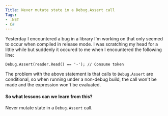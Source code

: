 ```yaml
---
Title: Never mutate state in a Debug.Assert call
Tags:
- .NET
- C#
---
```


Yesterday I encountered a bug in a library I'm working on that only seemed
to occur when compiled in release mode. I was scratching my head for a little
while but suddenly it occured to me when I encountered the following line:

    Debug.Assert(reader.Read() == '-'); // Consume token

The problem with the above statement is that calls to `Debug.Assert` are conditional,
so when running under a non-debug build, the call won't be made and the expression
won't be evaluated.

#### So what lessons can we learn from this?

Never mutate state in a `Debug.Assert` call.